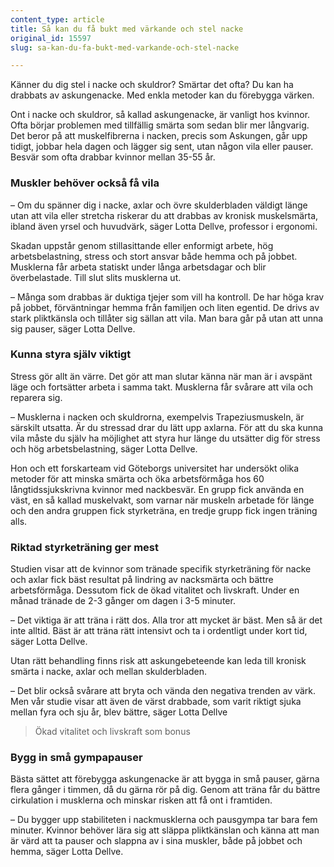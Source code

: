 ```yaml
---
content_type: article
title: Så kan du få bukt med värkande och stel nacke
original_id: 15597
slug: sa-kan-du-fa-bukt-med-varkande-och-stel-nacke

---
```


Känner du dig stel i nacke och skuldror? Smärtar det ofta? Du kan ha drabbats av askungenacke. Med enkla metoder kan du förebygga värken.

Ont i nacke och skuldror, så kallad askungenacke, är vanligt hos kvinnor. Ofta börjar problemen med tillfällig smärta som sedan blir mer långvarig. Det beror på att muskelfibrerna i nacken, precis som Askungen, går upp tidigt, jobbar hela dagen och lägger sig sent, utan någon vila eller pauser. Besvär som ofta drabbar kvinnor mellan 35-55 år.

### Muskler behöver också få vila

– Om du spänner dig i nacke, axlar och övre skulderbladen väldigt länge utan att vila eller stretcha riskerar du att drabbas av kronisk muskelsmärta, ibland även yrsel och huvudvärk, säger Lotta Dellve, professor i ergonomi.

Skadan uppstår genom stillasittande eller enformigt arbete, hög arbetsbelastning, stress och stort ansvar både hemma och på jobbet. Musklerna får arbeta statiskt under långa arbetsdagar och blir överbelastade. Till slut slits musklerna ut.

– Många som drabbas är duktiga tjejer som vill ha kontroll. De har höga krav på jobbet, förväntningar hemma från familjen och liten egentid. De drivs av stark pliktkänsla och tillåter sig sällan att vila. Man bara går på utan att unna sig pauser, säger Lotta Dellve.

### Kunna styra själv viktigt

Stress gör allt än värre. Det gör att man slutar känna när man är i avspänt läge och fortsätter arbeta i samma takt. Musklerna får svårare att vila och reparera sig.

– Musklerna i nacken och skuldrorna, exempelvis Trapeziusmuskeln, är särskilt utsatta. Är du stressad drar du lätt upp axlarna. För att du ska kunna vila måste du själv ha möjlighet att styra hur länge du utsätter dig för stress och hög arbetsbelastning, säger Lotta Dellve.

Hon och ett forskarteam vid Göteborgs universitet har undersökt olika metoder för att minska smärta och öka arbetsförmåga hos 60 långtidssjukskrivna kvinnor med nackbesvär. En grupp fick använda en väst, en så kallad muskelvakt, som varnar när muskeln arbetade för länge och den andra gruppen fick styrketräna, en tredje grupp fick ingen träning alls.

### Riktad styrketräning ger mest

Studien visar att de kvinnor som tränade specifik styrketräning för nacke och axlar fick bäst resultat på lindring av nacksmärta och bättre arbetsförmåga. Dessutom fick de ökad vitalitet och livskraft. Under en månad tränade de 2-3 gånger om dagen i 3-5 minuter.

– Det viktiga är att träna i rätt dos. Alla tror att mycket är bäst. Men så är det inte alltid. Bäst är att träna rätt intensivt och ta i ordentligt under kort tid, säger Lotta Dellve.

Utan rätt behandling finns risk att askungebeteende kan leda till kronisk smärta i nacke, axlar och mellan skulderbladen.

– Det blir också svårare att bryta och vända den negativa trenden av värk. Men vår studie visar att även de värst drabbade, som varit riktigt sjuka mellan fyra och sju år, blev bättre, säger Lotta Dellve

> Ökad vitalitet och livskraft som bonus

### Bygg in små gympapauser

Bästa sättet att förebygga askungenacke är att bygga in små pauser, gärna flera gånger i timmen, då du gärna rör på dig. Genom att träna får du bättre cirkulation i musklerna och minskar risken att få ont i framtiden.

– Du bygger upp stabiliteten i nackmusklerna och pausgympa tar bara fem minuter. Kvinnor behöver lära sig att släppa pliktkänslan och känna att man är värd att ta pauser och slappna av i sina muskler, både på jobbet och hemma, säger Lotta Dellve.

